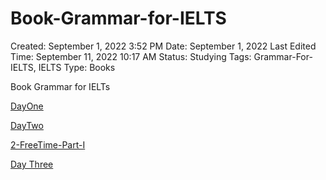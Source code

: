 # Book-Grammar-for-IELTS

Created: September 1, 2022 3:52 PM
Date: September 1, 2022
Last Edited Time: September 11, 2022 10:17 AM
Status: Studying
Tags: Grammar-For-IELTS, IELTS
Type: Books

Book Grammar for IELTs

[DayOne](https://www.notion.so/DayOne-b80eb3c8f6ef4fd3b7b3b15a5c6df9bb) 

[DayTwo](https://www.notion.so/DayTwo-9d963c0e34f440bea29dc8a173f54755) 

[2-FreeTime-Part-I](https://www.notion.so/2-FreeTime-Part-I-26761918aaa148eb85aad81cc29ca635) 

[Day Three](https://www.notion.so/Day-Three-a7cbcd1c133c42b990aadabc79bcf570)